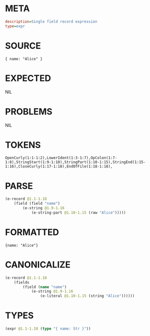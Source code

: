 # META
~~~ini
description=Single field record expression
type=expr
~~~
# SOURCE
~~~roc
{ name: "Alice" }
~~~
# EXPECTED
NIL
# PROBLEMS
NIL
# TOKENS
~~~zig
OpenCurly(1:1-1:2),LowerIdent(1:3-1:7),OpColon(1:7-1:8),StringStart(1:9-1:10),StringPart(1:10-1:15),StringEnd(1:15-1:16),CloseCurly(1:17-1:18),EndOfFile(1:18-1:18),
~~~
# PARSE
~~~clojure
(e-record @1.1-1.18
	(field (field "name")
		(e-string @1.9-1.16
			(e-string-part @1.10-1.15 (raw "Alice")))))
~~~
# FORMATTED
~~~roc
{name: "Alice"}
~~~
# CANONICALIZE
~~~clojure
(e-record @1.1-1.18
	(fields
		(field (name "name")
			(e-string @1.9-1.16
				(e-literal @1.10-1.15 (string "Alice"))))))
~~~
# TYPES
~~~clojure
(expr @1.1-1.18 (type "{ name: Str }"))
~~~
